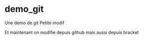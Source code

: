 # demo_git
Une demo de git
Petite modif

Et maintenant on modifie depuis github
mais aussi depuis bracket
